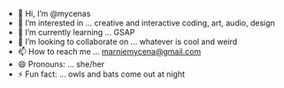 - 👋 Hi, I’m @mycenas
- 👀 I’m interested in ... creative and interactive coding, art, audio, design
- 🌱 I’m currently learning ... GSAP
- 💞️ I’m looking to collaborate on ... whatever is cool and weird
- 📫 How to reach me ... marniemycena@gmail.com   
- 😄 Pronouns: ... she/her
- ⚡ Fun fact: ... owls and bats come out at night
